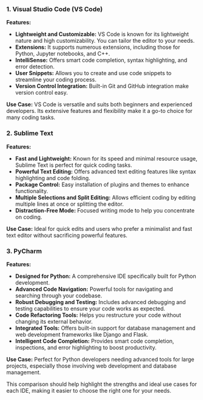 ### 1. Visual Studio Code (VS Code)

**Features:**
- **Lightweight and Customizable:** VS Code is known for its lightweight nature and high customizability. You can tailor the editor to your needs.
- **Extensions:** It supports numerous extensions, including those for Python, Jupyter notebooks, and C++.
- **IntelliSense:** Offers smart code completion, syntax highlighting, and error detection.
- **User Snippets:** Allows you to create and use code snippets to streamline your coding process.
- **Version Control Integration:** Built-in Git and GitHub integration make version control easy.
  
**Use Case:** 
VS Code is versatile and suits both beginners and experienced developers. Its extensive features and flexibility make it a go-to choice for many coding tasks.

### 2. Sublime Text

**Features:**
- **Fast and Lightweight:** Known for its speed and minimal resource usage, Sublime Text is perfect for quick coding tasks.
- **Powerful Text Editing:** Offers advanced text editing features like syntax highlighting and code folding.
- **Package Control:** Easy installation of plugins and themes to enhance functionality.
- **Multiple Selections and Split Editing:** Allows efficient coding by editing multiple lines at once or splitting the editor.
- **Distraction-Free Mode:** Focused writing mode to help you concentrate on coding.
  
**Use Case:** 
Ideal for quick edits and users who prefer a minimalist and fast text editor without sacrificing powerful features.

### 3. PyCharm

**Features:**
- **Designed for Python:** A comprehensive IDE specifically built for Python development.
- **Advanced Code Navigation:** Powerful tools for navigating and searching through your codebase.
- **Robust Debugging and Testing:** Includes advanced debugging and testing capabilities to ensure your code works as expected.
- **Code Refactoring Tools:** Helps you restructure your code without changing its external behavior.
- **Integrated Tools:** Offers built-in support for database management and web development frameworks like Django and Flask.
- **Intelligent Code Completion:** Provides smart code completion, inspections, and error highlighting to boost productivity.
  
**Use Case:** 
Perfect for Python developers needing advanced tools for large projects, especially those involving web development and database management.

This comparison should help highlight the strengths and ideal use cases for each IDE, making it easier to choose the right one for your needs.
